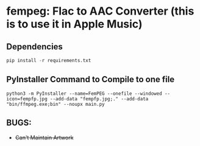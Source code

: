 # fempeg: Flac to AAC Converter (this is to use it in Apple Music)

## Dependencies
```python
pip install -r requirements.txt
```

## PyInstaller Command to Compile to one file
```
python3 -m PyInstaller --name=FemPEG --onefile --windowed --icon=fempfp.jpg --add-data "fempfp.jpg;." --add-data "bin/ffmpeg.exe;bin" --noupx main.py
```

## BUGS:
- ~~Can't Maintain Artwork~~
